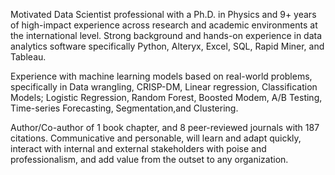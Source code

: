 Motivated Data Scientist professional with a Ph.D. in Physics and 9+ years of high-impact experience across research and academic environments at the international level. Strong background and hands-on experience in data analytics software specifically Python, Alteryx, Excel, SQL, Rapid Miner, and Tableau. 

Experience with machine learning models based on real-world problems, specifically in Data wrangling, CRISP-DM, Linear regression, Classification Models; Logistic Regression, Random Forest, Boosted Modem, A/B Testing, Time-series Forecasting, Segmentation,and Clustering.

Author/Co-author of 1 book chapter, and 8 peer-reviewed journals with 187 citations. Communicative and personable, will learn and adapt quickly, interact with internal and external stakeholders with poise and professionalism, and add value from the outset to any organization.
